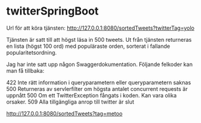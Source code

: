 # twitterSpringBoot

Url för att köra tjänsten: http://127.0.0.1:8080/sortedTweets?twitterTag=yolo

Tjänsten är satt till att högst läsa in 500 tweets. Ut från tjänsten returneras en lista (högst 100 ord) med populäraste
orden, sorterat i fallande popularitetsordning.

Jag har inte satt upp någon Swaggerdokumentation. Följande felkoder kan man få tillbaka:

422     Inte rätt information i queryparametern eller queryparametern saknas
500     Returneras av servlerfilter om högsta antalet concurrent requests är uppnått
500     Om ett TwitterException fångats i koden. Kan vara olika orsaker.
509     Alla tillgängliga anrop till twitter är slut


http://127.0.0.1:8080/sortedTweets?tag=metoo